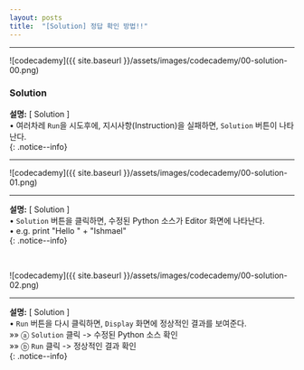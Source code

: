 ```yaml
---
layout: posts
title:  "[Solution] 정답 확인 방법!!"
---
```




    
<hr/>

![codecademy]({{ site.baseurl }}/assets/images/codecademy/00-solution-00.png)    

### Solution

**설명:** [ Solution ]    
• 여러차레 `Run`을 시도후에, 지시사항(Instruction)을 실패하면, `Solution` 버튼이 나타난다.    
{: .notice--info}

<hr>

![codecademy]({{ site.baseurl }}/assets/images/codecademy/00-solution-01.png)    
<hr/>

**설명:** [ Solution ]    
• `Solution` 버튼을 클릭하면, 수정된 Python 소스가 Editor 화면에 나타난다.    
• e.g. print "Hello " + "Ishmael"   
{: .notice--info}


<br>

![codecademy]({{ site.baseurl }}/assets/images/codecademy/00-solution-02.png)    
<hr/>

**설명:** [ Solution ]    
• `Run` 버튼을 다시 클릭하면, `Display` 화면에 정상적인 결과를 보여준다.   
  »»  ⓐ `Solution` 클릭 -> 수정된 Python 소스 확인    
  »»  ⓑ `Run` 클릭      -> 정상적인 결과 확인     
{: .notice--info}
